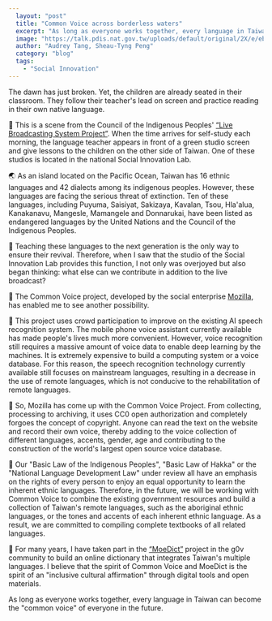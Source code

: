 ```yaml
---
  layout: "post"
  title: "Common Voice across borderless waters"
  excerpt: "As long as everyone works together, every language in Taiwan can become the \"common voice\" of everyone in the future."
  image: "https://talk.pdis.nat.gov.tw/uploads/default/original/2X/e/ebf0c4a4e08f1c27cb0622ab416e3fbb77138b75.jpg"
  author: "Audrey Tang, Sheau-Tyng Peng"
  category: "blog"
  tags: 
    - "Social Innovation"
---
```



The dawn has just broken. Yet, the children are already seated in their classroom. They follow their teacher's lead on screen and practice reading in their own native language.

🎪 This is a scene from the Council of the Indigenous Peoples' [“Live Broadcasting System Project”](https://www.facebook.com/mismarteducation/). When the time arrives for self-study each morning, the language teacher appears in front of a green studio screen and give lessons to the children on the other side of Taiwan. One of these studios is located in the national Social Innovation Lab.

🌏 As an island located on the Pacific Ocean, Taiwan has 16 ethnic languages and 42 dialects among its indigenous peoples. However, these languages are facing the serious threat of extinction. Ten of these languages, including Puyuma, Saisiyat, Sakizaya, Kavalan, Tsou, Hla'alua, Kanakanavu, Mangesle, Mamangele and Donnarukai, have been listed as endangered languages by the United Nations and the Council of the Indigenous Peoples.

🏡 Teaching these languages to the next generation is the only way to ensure their revival. Therefore, when I saw that the studio of the Social Innovation Lab provides this function, I not only was overjoyed but also began thinking: what else can we contribute in addition to the live broadcast?

💬 The Common Voice project, developed by the social enterprise [Mozilla](https://www.mozilla.org/foundation/), has enabled me to see another possibility.

📲 This project uses crowd participation to improve on the existing AI speech recognition system. The mobile phone voice assistant currently available has made people's lives much more convenient. However, voice recognition still requires a massive amount of voice data to enable deep learning by the machines. It is extremely expensive to build a computing system or a voice database. For this reason, the speech recognition technology currently available still focuses on mainstream languages, resulting in a decrease in the use of remote languages, which is not conducive to the rehabilitation of remote languages.

📖 So, Mozilla has come up with the Common Voice Project. From collecting, processing to archiving, it uses CC0 open authorization and completely forgoes the concept of copyright. Anyone can read the text on the website and record their own voice, thereby adding to the voice collection of different languages, accents, gender, age and contributing to the construction of the world's largest open source voice database.

🏫 Our "Basic Law of the Indigenous Peoples", "Basic Law of Hakka" or the "National Language Development Law" under review all have an emphasis on the rights of every person to enjoy an equal opportunity to learn the inherent ethnic languages. Therefore, in the future, we will be working with Common Voice to combine the existing government resources and build a collection of Taiwan's remote languages, such as the aboriginal ethnic languages, or the tones and accents of each inherent ethnic language. As a result, we are committed to compiling complete textbooks of all related languages.

🎨 For many years, I have taken part in the [“MoeDict”](https://moedict.tw) project in the g0v community to build an online dictionary that integrates Taiwan's multiple languages. I believe that the spirit of Common Voice and MoeDict is the spirit of an "inclusive cultural affirmation" through digital tools and open materials.

As long as everyone works together, every language in Taiwan can become the "common voice" of everyone in the future.
